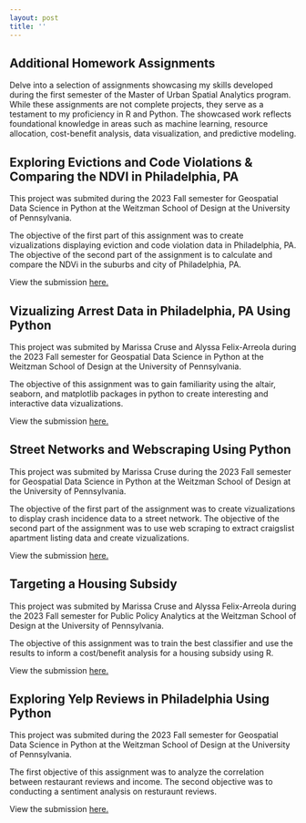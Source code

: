 ```yaml
---
layout: post
title: ''
---
```

## Additional Homework Assignments
Delve into a selection of assignments showcasing my skills developed during the first semester of the Master of Urban Spatial Analytics program. While these assignments are not  complete projects, they serve as a testament to my proficiency in R and Python. The showcased work reflects foundational knowledge in areas such as machine learning, resource allocation, cost-benefit analysis, data visualization, and predictive modeling.


## Exploring Evictions and Code Violations & Comparing the NDVI in Philadelphia, PA
This project was submited during the 2023 Fall semester for Geospatial Data Science in Python at the Weitzman School of Design at the University of Pennsylvania. 

The objective of the first part of this assignment was to create vizualizations displaying eviction and code violation data in Philadelphia, PA. The objective of the second part of the assignment is to calculate and compare the NDVi in the suburbs and city of Philadelphia, PA. 

View the submission [here.](https://crusem.github.io/assignment_sample_4/)


## Vizualizing Arrest Data in Philadelphia, PA Using Python
This project was submited by Marissa Cruse and Alyssa Felix-Arreola during the 2023 Fall semester for Geospatial Data Science in Python at the Weitzman School of Design at the University of Pennsylvania. 

The objective of this assignment was to gain familiarity using the altair, seaborn, and matplotlib packages in python to create interesting and interactive data vizualizations.

View the submission [here.](https://crusem.github.io/assignment_sample_1/)


## Street Networks and Webscraping Using Python
This project was submited by Marissa Cruse during the 2023 Fall semester for Geospatial Data Science in Python at the Weitzman School of Design at the University of Pennsylvania. 

The objective of the first part of the assignment was to create vizualizations to display crash incidence data to a street network. The objective of the second part of the assignment was to use web scraping to extract craigslist apartment listing data and create vizualizations. 

View the submission [here.](https://crusem.github.io/assignment_sample_2/)


## Targeting a Housing Subsidy
This project was submited by Marissa Cruse and Alyssa Felix-Arreola during the 2023 Fall semester for Public Policy Analytics at the Weitzman School of Design at the University of Pennsylvania. 

The objective of this assignment was to train the best classifier and use the results to inform a cost/benefit analysis for a housing subsidy using R. 

View the submission [here.](https://crusem.github.io/assignment_sample_3/)


## Exploring Yelp Reviews in Philadelphia Using Python
This project was submited during the 2023 Fall semester for Geospatial Data Science in Python at the Weitzman School of Design at the University of Pennsylvania. 

The first objective of this assignment was to analyze the correlation between restaurant reviews and income. The second objective was to conducting a sentiment analysis on resturaunt reviews.

View the submission [here.](https://crusem.github.io/assignment_sample_5/)

